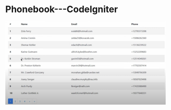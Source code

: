 # Phonebook---CodeIgniter

![alt text](https://raw.githubusercontent.com/mmariyam/Phonebook---CodeIgniter/main/Screenshot%202022-08-21%20at%2020.08.24.png)
